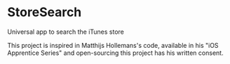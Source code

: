 StoreSearch
===========

Universal app to search the iTunes store

This project is inspired in Matthijs Hollemans's code, available in his "iOS Apprentice Series" and open-sourcing this project has his written consent.
